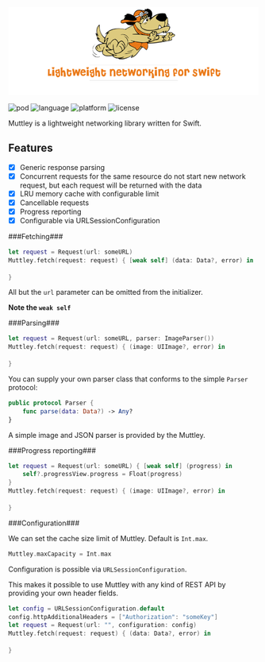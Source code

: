 ![Logo](/Muttley/logo.png?raw=true)

![pod](https://cdn.rawgit.com/zolomatok/Muttley/master/pod.svg)
![language](https://cdn.rawgit.com/zolomatok/Muttley/master/language.svg)
![platform](https://cdn.rawgit.com/zolomatok/Muttley/master/platform.svg)
![license](https://cdn.rawgit.com/zolomatok/Muttley/master/license.svg)

Muttley is a lightweight networking library written for Swift.

## Features
- [x] Generic response parsing
- [x] Concurrent requests for the same resource do not start new network request, but each request will be returned with the data
- [x] LRU memory cache with configurable limit
- [x] Cancellable requests
- [x] Progress reporting
- [x] Configurable via URLSessionConfiguration

###Fetching###
```swift
let request = Request(url: someURL)
Muttley.fetch(request: request) { [weak self] (data: Data?, error) in

}
```

All but the `url` parameter can be omitted from the initializer.

**Note the `weak self`**


###Parsing###

```swift
let request = Request(url: someURL, parser: ImageParser())
Muttley.fetch(request: request) { (image: UIImage?, error) in

}
```

You can supply your own parser class that conforms to the simple `Parser` protocol:

```swift
public protocol Parser {
    func parse(data: Data?) -> Any?
}
```

A simple image and JSON parser is provided by the Muttley.


###Progress reporting###

```swift
let request = Request(url: someURL) { [weak self] (progress) in
    self?.progressView.progress = Float(progress)
}
Muttley.fetch(request: request) { (image: UIImage?, error) in

}
```


###Configuration###

We can set the cache size limit of Muttley. Default is `Int.max`.

```swift
Muttley.maxCapacity = Int.max
```

Configuration is possible via `URLSessionConfiguration`.

This makes it possible to use Muttley with any kind of REST API by providing your own header fields.

```swift
let config = URLSessionConfiguration.default
config.httpAdditionalHeaders = ["Authorization": "someKey"]
let request = Request(url: "", configuration: config)
Muttley.fetch(request: request) { (data: Data?, error) in

}
```

